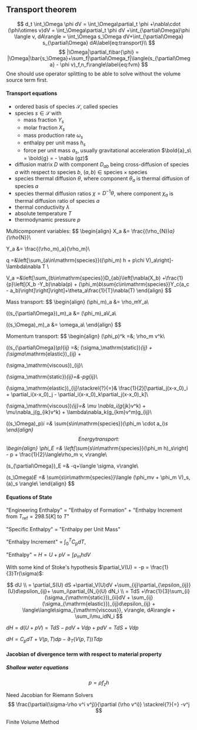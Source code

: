 ## Transport theorem


$$
d_t \int_\Omega \phi dV = \int_\Omega\partial_t \phi +\nabla\cdot (\phi\otimes v)dV = \int_\Omega\partial_t \phi dV +\int_{\partial\Omega}\phi \langle v, dA\rangle = \int_\Omega s_\Omega dV+\int_{\partial\Omega} s_{\partial\Omega} dA\label{eq:transport}\\
$$
$$
|\Omega|\partial_t\bar{\phi} = |\Omega|\bar{s_\Omega}+\sum_f|\partial\Omega_f|\langle(s_{\partial\Omega} - \phi v)_f,n_f\rangle\label{eq:fvm}
$$
One should use operator splitting to be able to solve without the volume source term first.

#### Transport equations

- ordered basis of species $\mathcal{S}$, called $\mathrm{species}$
- species $s\in\mathcal{S}$ with 
  - mass fraction $Y_s$
  - molar fraction $X_s$
  - mass production rate $\omega_s$
  - enthalpy per unit mass $h_s$
  - force per unit mass $a_s$, usually gravitational acceleration $\bold{a}_s\ = \bold{g} = - \nabla (gz)$
- diffusion matrix $D$ with component $D_{ab}$ being cross-diffusion of species $a$ with respect to species $b$, $(a,b)\in\mathrm{species}\times\mathrm{species}$
- species thermal diffusion $\theta$, where component $\theta_a$ is thermal diffusion of species $a$
- species thermal diffusion ratios $\chi = D^{-1}\theta$, where component $\chi_a$ is thermal diffusion ratio of species $a$
- thermal conductivity $\lambda$
- absolute temperature $T$
- thermodynamic pressure $p$

Multicomponent variables:
$$
\begin{align}
X_a &= \frac{(\rho_{N})_a}{\rho_{N}}\\

Y_a &= \frac{(\rho_m)_a}{\rho_m}\\

q =&\left[\sum_{a\in\mathrm{species}}((\phi_m) h + p\chi V)_a\right]-\lambda\nabla T \\

V_a =&\left[\sum_{b\in\mathrm{species}}D_{ab}\left[\nabla(X_b) +\frac{1}{p}\left[(X_b -Y_b)\nabla(p) + (\phi_m)_b\sum_{c\in\mathrm{species}}Y_c(a_c - a_b)\right]\right]\right]+\theta_a\frac{1}{T}\nabla(T)
\end{align}
$$

Mass transport:
$$
\begin{align}
(\phi_m)_a &= \rho_mY_a\\

((s_{\partial\Omega})_m)_a &= (\phi_m)_aV_a\\

((s_\Omega)_m)_a &= \omega_a\\
\end{align}
$$

Momentum transport:
$$
\begin{align}
(\phi_p)^k =&\; \rho_m v^k\\

((s_{\partial\Omega})_p)_{ij} =&\; (\sigma_\mathrm{static})_{ij} + (\sigma_\mathrm{elastic})_{ij} + 

(\sigma_\mathrm{viscous})_{ij}\\

(\sigma_\mathrm{static})_{ij}=&-pg_{ij}\\

(\sigma_\mathrm{elastic})_{ij}\stackrel{?}{=}&
\frac{1}{2}[\partial_j(x-x_0)_i + \partial_i(x-x_0)_j - \partial_i(x-x_0)_k\partial_j(x-x_0)_k]\\

(\sigma_\mathrm{viscous})_{ij}=& \mu \nabla_i(g_{jk}v^k) + \mu\nabla_j(g_{ik}v^k) + \lambda\nabla_k(g_{km}v^m)g_{ij}\\

((s_\Omega)_p)_i =& \sum_{s\in\mathrm{species}}(\phi_m \cdot a_i)_s
\end{align}
$$
Energy transport:
$$
\begin{align}
\phi_E =& \left[\sum_{s\in\mathrm{species}}(\phi_m h)_s\right] - p + \frac{1}{2}\langle\rho_m v, v\rangle\\

(s_{\partial\Omega})_E =& -q+\langle \sigma, v\rangle\\

(s_\Omega)_E =& \sum_{s\in\mathrm{species}}\langle (\phi_mv + \phi_m V)_s, (a)_s \rangle\\
\end{align}
$$



#### Equations of State

"Engineering Enthalpy" = "Enthalpy of Formation" + "Enthalpy Increment from $T_{\mathrm{ref}}=298.5[K]$ to $T$"

"Specific Enthalpy" = "Enthalpy per Unit Mass"

"Enthalpy Increment" = $\int_0^T C_p dT$, 

"Enthalpy" = $H = U + pV = \int\rho_m h dV$

With some kind of Stoke's hypothesis $\partial_V(U) = -p = \frac{1}{3}Tr(\sigma)$:

$$
dU \\
= \partial_S(U) dS +\partial_V(U)dV +\sum_{ij}\partial_{\epsilon_{ij}}(U)d\epsilon_{ij}+ \sum_i\partial_{N_i}(U) dN_i \\
= TdS +\frac{1}{3}\sum_{i}(\sigma_{\mathrm{static}})_{ii}dV + \sum_{ij}(\sigma_{\mathrm{elastic}})_{ij}d\epsilon_{ij} + \langle\langle\sigma_{\mathrm{viscous}}, v\rangle, dA\rangle + \sum_i\mu_idN_i
$$

$dH = d(U + pV) = TdS - pdV + Vdp + pdV = TdS + Vdp$

$dH = C_pdT + V(p,T)dp - \partial_T(V(p,T)) T dp$

#### Jacobian of divergence term with respect to material property

##### Shallow water equations

$$
p = \rho f_z h
$$



Need Jacobian for Riemann Solvers
$$
\frac{\partial(\sigma-\rho v^i v^j)}{\partial (\rho v^i)} \stackrel{?}{=} -v^j
$$


Finite Volume Method

